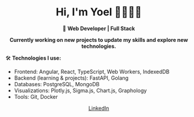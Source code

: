<h1 align="center">Hi, I'm Yoel 👋🧑🏽‍💻</h1>

<div align="center">
🚀 <strong>Web Developer | Full Stack</strong><br>

<strong>Currently working on new projects to update my skills and explore new technologies.</strong>

</div>


🛠️ **Technologies I use:**  
- Frontend: Angular, React, TypeScript, Web Workers, IndexedDB  
- Backend (learning & projects): FastAPI, Golang  
- Databases: PostgreSQL, MongoDB  
- Visualizations: Plotly.js, Sigma.js, Chart.js, Graphology  
- Tools: Git, Docker


<p align="center">
  <a href="https://www.linkedin.com/in/yoel-villa/">LinkedIn</a><br>
</p>


















<!--
**95yoel/95yoel** is a ✨ _special_ ✨ repository because its `README.md` (this file) appears on your GitHub profile.

Here are some ideas to get you started:

- 🔭 I’m currently working on ...
- 🌱 I’m currently learning ...
- 👯 I’m looking to collaborate on ...
- 🤔 I’m looking for help with ...
- 💬 Ask me about ...
- 📫 How to reach me: ...
- 😄 Pronouns: ...
- ⚡ Fun fact: ...
-->
